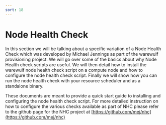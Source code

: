 ```yaml
---
sort: 18
---
```


# Node Health Check
In this section we will be talking about a specific variation of a Node Health Check which was developed by Michael Jennings
as part of the warewulf provisioning project. We will go over some of the basics about why Node Health check scripts are useful. We will then detail how to install the warewulf node health check script on a compute node and how to configure the node health check script. Finally we will show how you can run the node health check with your resource scheduler and as a standalone binary.

These documents are meant to provide a quick start guide to installing and configuring the node health check script. For more detailed
instruction on how to configure the various checks available as part of NHC please refer to the github page for the NHC project at
[https://github.com/mej/nhc](https://github.com/mej/nhc)
